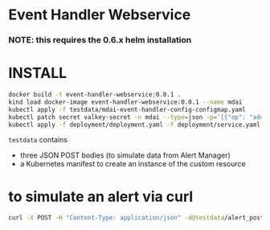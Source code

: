# Event Handler Webservice
### NOTE: this requires the 0.6.x helm installation

# INSTALL
```sh
docker build -t event-handler-webservice:0.0.1 . 
kind load docker-image event-handler-webservice:0.0.1 --name mdai
kubectl apply -f testdata/mdai-event-handler-config-configmap.yaml
kubectl patch secret valkey-secret -n mdai --type=json -p='[{"op": "add", "path": "/data/VALKEY_ENDPOINT", "value": "bWRhaS12YWxrZXktcHJpbWFyeS5tZGFpLnN2Yy5jbHVzdGVyLmxvY2FsOjYzNzkK"}]'
kubectl apply -f deployment/deployment.yaml -f deployment/service.yaml
```

`testdata` contains
* three JSON POST bodies (to simulate data from Alert Manager)
* a Kubernetes manifest to create an instance of the custom resource

# to simulate an alert via curl
```sh
curl -X POST -H "Content-Type: application/json" -d@testdata/alert_post_body_1.json http://localhost:8081/alerts
```

